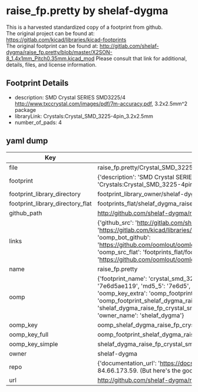 # raise_fp.pretty by shelaf-dygma  
This is a harvested standardized copy of a footprint from github.  
The original project can be found at:  
https://gitlab.com/kicad/libraries/kicad-footprints  
The original footprint can be found at:
http://gitlab.com/shelaf-dygma/raise_fp.pretty/blob/master/X2SON-8_1.4x1mm_Pitch0.35mm.kicad_mod
Please consult that link for additional, details, files, and license information.  
## Footprint Details
* description: SMD Crystal SERIES SMD3225/4 http://www.txccrystal.com/images/pdf/7m-accuracy.pdf, 3.2x2.5mm^2 package  
* libraryLink: Crystals:Crystal_SMD_3225-4pin_3.2x2.5mm  
* number_of_pads: 4  
## yaml dump  
| Key | Value |  
| --- | --- |  
| file | raise_fp.pretty/Crystal_SMD_3225-4pin_3.2x2.5mm.kicad_mod |  
| footprint | {'description': 'SMD Crystal SERIES SMD3225/4 http://www.txccrystal.com/images/pdf/7m-accuracy.pdf, 3.2x2.5mm^2 package', 'libraryLink': 'Crystals:Crystal_SMD_3225-4pin_3.2x2.5mm', 'number_of_pads': 4} |  
| footprint_library_directory | footprint_library_owner/shelaf-dygma_raise_fp.pretty |  
| footprint_library_directory_flat | footprints_flat/shelaf_dygma_raise_fp_crystal_smd_3225_4pin_3_2x2_5mm/working |  
| github_path | http://github.com/shelaf-dygma/raise_fp.pretty/blob/master/Crystal_SMD_3225-4pin_3.2x2.5mm.kicad_mod |  
| links | {'github_src': 'http://gitlab.com/shelaf-dygma/raise_fp.pretty/blob/master/X2SON-8_1.4x1mm_Pitch0.35mm.kicad_mod', 'github_src_repo': 'https://gitlab.com/kicad/libraries/kicad-footprints', 'oomp_bot': 'footprints/shelaf_dygma_raise_fp_crystal_smd_3225_4pin_3_2x2_5mm/working', 'oomp_bot_github': 'https://github.com/oomlout/oomlout_oomp_footprint_bot/tree/main/footprints/shelaf_dygma_raise_fp_crystal_smd_3225_4pin_3_2x2_5mm/working', 'oomp_src_flat': 'footprints_flat/footprints_flat/shelaf_dygma_raise_fp_crystal_smd_3225_4pin_3_2x2_5mm/working', 'oomp_src_flat_github': 'https://github.com/oomlout/oomlout_oomp_footprint_src/tree/main/footprints_flat/shelaf_dygma_raise_fp_crystal_smd_3225_4pin_3_2x2_5mm/working'} |  
| name | raise_fp.pretty |  
| oomp | {'footprint_name': 'crystal_smd_3225_4pin_3_2x2_5mm', 'library_name': 'raise_fp', 'md5': '7e6d5ae119b0792d34073c08e444d31f', 'md5_10': '7e6d5ae119', 'md5_5': '7e6d5', 'md5_6': '7e6d5a', 'oomp_key': 'oomp_shelaf_dygma_raise_fp_crystal_smd_3225_4pin_3_2x2_5mm', 'oomp_key_extra': 'oomp_footprint_shelaf_dygma_raise_fp_crystal_smd_3225_4pin_3_2x2_5mm', 'oomp_key_full': 'oomp_footprint_shelaf_dygma_raise_fp_crystal_smd_3225_4pin_3_2x2_5mm_7e6d5a', 'oomp_key_simple': 'shelaf_dygma_raise_fp_crystal_smd_3225_4pin_3_2x2_5mm', 'original_filename': 'raise_fp.pretty/Crystal_SMD_3225-4pin_3.2x2.5mm.kicad_mod', 'owner_name': 'shelaf_dygma'} |  
| oomp_key | oomp_shelaf_dygma_raise_fp_crystal_smd_3225_4pin_3_2x2_5mm |  
| oomp_key_full | oomp_footprint_shelaf_dygma_raise_fp_crystal_smd_3225_4pin_3_2x2_5mm |  
| oomp_key_simple | shelaf_dygma_raise_fp_crystal_smd_3225_4pin_3_2x2_5mm |  
| owner | shelaf-dygma |  
| repo | {'documentation_url': 'https://docs.github.com/rest/overview/resources-in-the-rest-api#rate-limiting', 'message': "API rate limit exceeded for 84.66.173.59. (But here's the good news: Authenticated requests get a higher rate limit. Check out the documentation for more details.)"} |  
| url | http://github.com/shelaf-dygma/raise_fp.pretty |  

